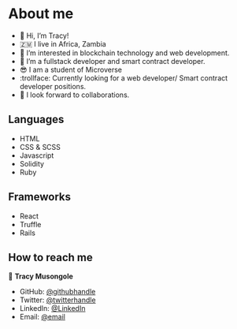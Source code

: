 
# About me

- 👋 Hi, I’m Tracy!
- 🇿🇲 I live in Africa, Zambia
- 👀 I’m interested in blockchain technology and web development.
- 🌱 I’m a fullstack developer and smart contract developer.
- :sunglasses: I am a student of Microverse
- :trollface: Currently looking for a web developer/ Smart contract developer positions. 
- 🤝 I look forward to collaborations. 


## Languages

- HTML
- CSS & SCSS
- Javascript
- Solidity
- Ruby

## Frameworks
- React
- Truffle
- Rails


## How to reach me

👤 **Tracy Musongole**

- GitHub: [@githubhandle](https://github.com/elfin-git)
- Twitter: [@twitterhandle](https://twitter.com/tracy_muso)
- LinkedIn: [@LinkedIn](https://linkedin.com/in/tracy-muso/)
- Email: [@email](musongoletracy@gmail.com)
